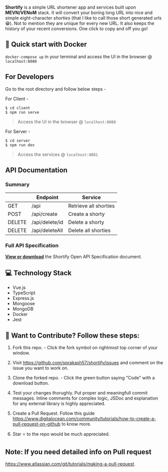 **Shortify** is a simple URL shortener app and services built upon **MEVN/VENoM** stack. It will convert your boring long URL into nice and simple eight-character *shorties* (that I like to call those short generated urls 😁). Not to mention they are unique for every new URL. It also keeps the history of your recent conversions. One click to copy and off you go!

## 🚀 Quick start with Docker

`docker-compose up` in your terminal and access the UI in the browser @ `localhost:8080`

## For Developers

Go to the root directory and follow below steps -

For Client - 

```
$ cd client
$ npm run serve
```
> Access the UI in the browser @ `localhost:8080`

For Server - 

```
$ cd server
$ npm run dev
```
> Access the services  @ `localhost:8081`

## API Documentation

### Summary

|        | Endpoint       | Service               |
|--------|----------------|-----------------------|
| GET    | /api           | Retrieve all shorties |
| POST   | /api/create    | Create a shorty       |
| DELETE | /api/delete/id | Delete a shorty       |
| DELETE | /api/deleteAll | Delete all shorties   |

### Full API Specification

**[View or download](server/oas/index.html)** the Shortify Open API Specification document.

## 💻 Technology Stack

- Vue.js
- TypeScript
- Express.js
- Mongoose
- MongoDB
- Docker
- Jest

## 🤝 Want to Contribute? Follow these steps:
1. Fork this repo. - Click the fork symbol on rightmost top corner of your window.

2. Visit https://github.com/sprakash57/shortify/issues and comment on the issue you want to work on.

3. Clone the forked repo. - Click the green button saying "Code" with a download button.

4. Test your changes thorughly. Put proper and meaningfull commit messages. Inline comments for complex logic, JSDoc and explanation for any external library is highly appreciated.

5. Create a Pull Request. Follow this guide https://www.digitalocean.com/community/tutorials/how-to-create-a-pull-request-on-github to know more.

6. Star ⭐ to the repo would be much appreciated.

## Note: If you need detailed info on Pull request
https://www.atlassian.com/git/tutorials/making-a-pull-request.
